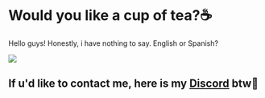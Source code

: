 <h1>Would you like a cup of tea?☕</h1>
Hello guys! Honestly, i have nothing to say. 
English or Spanish?

![](https://github-readme-stats.vercel.app/api?username=amistix&show_icons=true&theme=tokyonight&hide=["issues"])

## If u'd like to contact me, here is my [Discord](https://discordapp.com/users/719065074911805502/) btw👾
